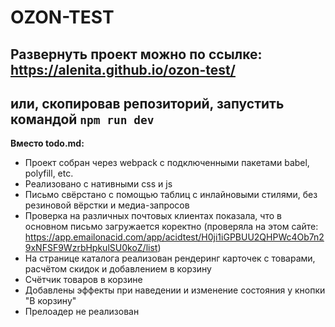 # OZON-TEST
## Развернуть проект можно по ссылке:  https://alenita.github.io/ozon-test/ 
## или, скопировав репозиторий, запустить командой `npm run dev`

**Вместо todo.md:**
* Проект собран через webpack с подключенными пакетами babel, polyfill, etc.  
* Реализовано с нативными css и js
* Письмо свёрстано с помощью таблиц с инлайновыми стилями, без резиновой вёрстки и медиа-запросов
* Проверка на различных почтовых клиентах показала, что в основном письмо загружается коректно (проверяла на этом сайте: https://app.emailonacid.com/app/acidtest/H0ji1iGPBUU2QHPWc4Ob7n29xNFSF9WzrbHpkulSU0koZ/list)
* На странице каталога реализован рендеринг карточек с товарами, расчётом скидок и добавлением в корзину
* Счётчик товаров в корзине
* Добавлены эффекты при наведении и изменение состояния у кнопки "В корзину"
* Прелоадер не реализован
